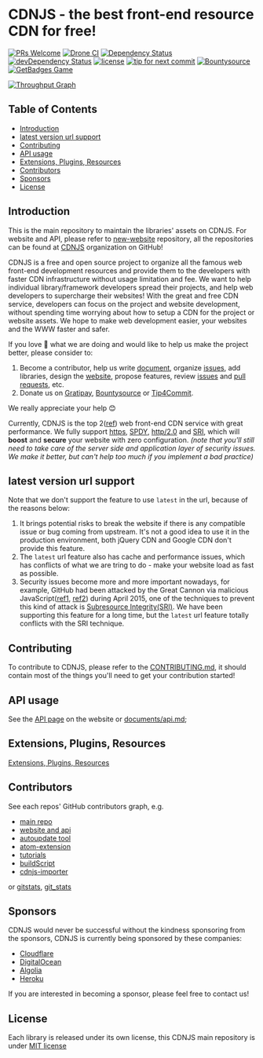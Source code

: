 # CDNJS - the best front-end resource CDN for free!

﻿[![PRs Welcome](https://img.shields.io/badge/PRs-welcome-brightgreen.svg)](https://github.com/cdnjs/cdnjs/issues?utf8=%E2%9C%93&q=is%3Aopen%20is%3Aissue%20label%3ABEGINNER%20-label%3A%22in%20progress%22%20)
﻿[![Drone CI](https://ci.cdnjs.com/api/badges/cdnjs/cdnjs/status.svg?branch=master)](https://ci.cdnjs.com/cdnjs/cdnjs)
﻿[![Dependency Status](https://david-dm.org/cdnjs/cdnjs.svg?theme=shields.io)](https://david-dm.org/cdnjs/cdnjs) [![devDependency Status](https://david-dm.org/cdnjs/cdnjs/dev-status.svg?theme=shields.io)](https://david-dm.org/cdnjs/cdnjs#info=devDependencies)
﻿[![license](https://img.shields.io/badge/license-MIT-brightgreen.svg?style=flat)](https://github.com/cdnjs/cdnjs/blob/master/MIT-LICENSE)
﻿[![tip for next commit](https://tip4commit.com/projects/919.svg)](https://tip4commit.com/github/cdnjs/cdnjs) [![Bountysource](https://www.bountysource.com/badge/team?team_id=11914&style=bounties_posted)](https://www.bountysource.com/teams/cdnjs/bounties?utm_source=cdnjs&utm_medium=shield&utm_campaign=bounties_posted)
[![GetBadges Game](https://cdnjs-cdnjs.getbadges.io/shield/company/cdnjs-cdnjs)](https://cdnjs-cdnjs.getbadges.io/?ref=shield-game)

[![Throughput Graph](https://graphs.waffle.io/cdnjs/cdnjs/throughput.svg)](https://waffle.io/cdnjs/cdnjs/metrics/throughput)

<!-- START doctoc generated TOC please keep comment here to allow auto update -->
<!-- DON'T EDIT THIS SECTION, INSTEAD RE-RUN doctoc TO UPDATE -->
## Table of Contents

- [Introduction](#introduction)
- [latest version url support](#latest-version-url-support)
- [Contributing](#contributing)
- [API usage](#api-usage)
- [Extensions, Plugins, Resources](#extensions-plugins-resources)
- [Contributors](#contributors)
- [Sponsors](#sponsors)
- [License](#license)

<!-- END doctoc generated TOC please keep comment here to allow auto update -->

## Introduction

This is the main repository to maintain the libraries' assets on CDNJS. For website and API, please refer to [new-website](https://github.com/cdnjs/new-website) repository, all the repositories can be found at [CDNJS](https://github.com/cdnjs/) organization on GitHub!

CDNJS is a free and open source project to organize all the famous web front-end development resources and provide them to the developers with faster CDN infrastructure without usage limitation and fee. We want to help individual library/framework developers spread their projects, and help web developers to supercharge their websites! With the great and free CDN service, developers can focus on the project and website development, without spending time worrying about how to setup a CDN for the project or website assets. We hope to make web development easier, your websites and the WWW faster and safer.

If you love 💖 what we are doing and would like to help us make the project better, please consider to:

1. Become a contributor, help us write [document](https://github.com/cdnjs/cdnjs/tree/master/documents), organize [issues](https://github.com/cdnjs/cdnjs/issues), add libraries, design the [website](https://github.com/cdnjs/new-website), propose features, review [issues](https://github.com/cdnjs/cdnjs/issues) and [pull requests](https://github.com/cdnjs/cdnjs/pulls), etc.
2. Donate us on [Gratipay](https://gratipay.com/cdnjs/), [Bountysource](https://www.bountysource.com/teams/cdnjs) or [Tip4Commit](https://tip4commit.com/github/cdnjs/cdnjs).

We really appreciate your help 😊

Currently, CDNJS is the top 2([ref](https://w3techs.com/technologies/overview/content_delivery/all)) web front-end CDN service with great performance. We fully support [https](https://en.wikipedia.org/wiki/HTTPS), [SPDY](https://en.wikipedia.org/wiki/SPDY), [http/2.0](https://http2.github.io/) and [SRI](https://www.w3.org/TR/SRI/), which will **boost** and **secure** your website with zero configuration. *(note that you'll still need to take care of the server side and application layer of security issues. We make it better, but can't help too much if you implement a bad practice)*

## latest version url support

Note that we don't support the feature to use `latest` in the url, because of the reasons below:

 1. It brings potential risks to break the website if there is any compatible issue or bug coming from upstream. It's not a good idea to use it in the production environment, both jQuery CDN and Google CDN don't provide this feature.
 2. The `latest` url feature also has cache and performance issues, which has conflicts of what we are tring to do - make your website load as fast as possible.
 3. Security issues become more and more important nowadays, for example, GitHub had been attacked by the Great Cannon via malicious JavaScript([ref1](https://citizenlab.org/2015/04/chinas-great-cannon/), [ref2](https://arstechnica.com/security/2015/04/meet-great-cannon-the-man-in-the-middle-weapon-china-used-on-github/)) during April 2015, one of the techniques to prevent this kind of attack is [Subresource Integrity(SRI)](https://developer.mozilla.org/en-US/docs/Web/Security/Subresource_Integrity). We have been supporting this feature for a long time, but the `latest` url feature totally conflicts with the SRI technique.

## Contributing

To contribute to CDNJS, please refer to the [CONTRIBUTING.md](https://github.com/cdnjs/cdnjs/blob/master/CONTRIBUTING.md), it should contain most of the things you'll need to get your contribution started!

## API usage
See the [API page](https://cdnjs.com/api) on the website or [documents/api.md](documents/api.md);

## Extensions, Plugins, Resources

[Extensions, Plugins, Resources](https://github.com/cdnjs/cdnjs/wiki/Extensions%2C-Plugins%2C-Resources)

## Contributors

See each repos' GitHub contributors graph, e.g.
 - [main repo](https://github.com/cdnjs/cdnjs/graphs/contributors)
 - [website and api](https://github.com/cdnjs/new-website/graphs/contributors)
 - [autoupdate tool](https://github.com/cdnjs/autoupdate/graphs/contributors)
 - [atom-extension](https://github.com/cdnjs/atom-extension/graphs/contributors)
 - [tutorials](https://github.com/cdnjs/tutorials/graphs/contributors)
 - [buildScript](https://github.com/cdnjs/buildScript/graphs/contributors)
 - [cdnjs-importer](https://github.com/cdnjs/cdnjs-importer)

or [gitstats](https://github.com/cdnjs?utf8=✓&q=gitstats), [git_stats](https://github.com/cdnjs?utf8=✓&q=git_stats)

## Sponsors

CDNJS would never be successful without the kindness sponsoring from the sponsors, CDNJS is currently being sponsored by these companies:

 - [Cloudflare](https://www.cloudflare.com/?utm_source=cdnjs&utm_medium=link&utm_campaign=cdnjs)
 - [DigitalOcean](https://www.digitalocean.com/?utm_source=cdnjs&utm_medium=link&utm_campaign=cdnjs)
 - [Algolia](https://www.algolia.com/?utm_source=cdnjs&utm_medium=link&utm_campaign=cdnjs)
 - [Heroku](https://www.heroku.com/?utm_source=cdnjs&utm_medium=link&utm_campaign=cdnjs)

If you are interested in becoming a sponsor, please feel free to contact us!

## License
Each library is released under its own license, this CDNJS main repository is under [MIT license](LICENSE)
